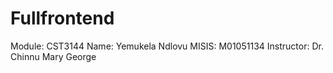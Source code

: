 # Fullfrontend
Module: CST3144  Name: Yemukela Ndlovu  MISIS: M01051134  Instructor: Dr. Chinnu Mary George
